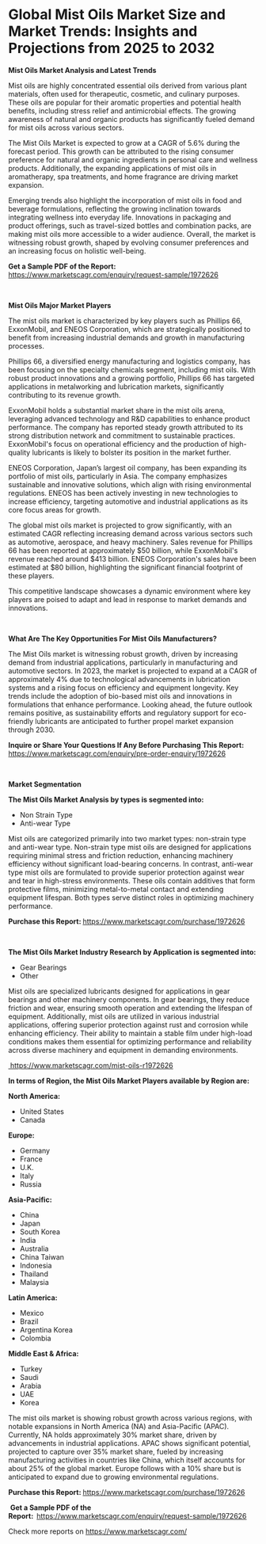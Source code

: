 <p><h1>Global Mist Oils Market Size and Market Trends: Insights and Projections from 2025 to 2032</h1></p><p><strong>Mist Oils Market Analysis and Latest Trends</strong></p>
<p><p>Mist oils are highly concentrated essential oils derived from various plant materials, often used for therapeutic, cosmetic, and culinary purposes. These oils are popular for their aromatic properties and potential health benefits, including stress relief and antimicrobial effects. The growing awareness of natural and organic products has significantly fueled demand for mist oils across various sectors.</p><p>The Mist Oils Market is expected to grow at a CAGR of 5.6% during the forecast period. This growth can be attributed to the rising consumer preference for natural and organic ingredients in personal care and wellness products. Additionally, the expanding applications of mist oils in aromatherapy, spa treatments, and home fragrance are driving market expansion. </p><p>Emerging trends also highlight the incorporation of mist oils in food and beverage formulations, reflecting the growing inclination towards integrating wellness into everyday life. Innovations in packaging and product offerings, such as travel-sized bottles and combination packs, are making mist oils more accessible to a wider audience. Overall, the market is witnessing robust growth, shaped by evolving consumer preferences and an increasing focus on holistic well-being.</p></p>
<p><strong>Get a Sample PDF of the Report:&nbsp;</strong> <a href="https://www.marketscagr.com/enquiry/request-sample/1972626?utm_campaign=2987&utm_medium=2&utm_source=Github&utm_content=ia&utm_term=01042025&utm_id=mist-oils">https://www.marketscagr.com/enquiry/request-sample/1972626</a></p>
<p>&nbsp;</p>
<p><strong>Mist Oils Major Market Players</strong></p>
<p><p>The mist oils market is characterized by key players such as Phillips 66, ExxonMobil, and ENEOS Corporation, which are strategically positioned to benefit from increasing industrial demands and growth in manufacturing processes.</p><p>Phillips 66, a diversified energy manufacturing and logistics company, has been focusing on the specialty chemicals segment, including mist oils. With robust product innovations and a growing portfolio, Phillips 66 has targeted applications in metalworking and lubrication markets, significantly contributing to its revenue growth.</p><p>ExxonMobil holds a substantial market share in the mist oils arena, leveraging advanced technology and R&D capabilities to enhance product performance. The company has reported steady growth attributed to its strong distribution network and commitment to sustainable practices. ExxonMobil's focus on operational efficiency and the production of high-quality lubricants is likely to bolster its position in the market further.</p><p>ENEOS Corporation, Japan’s largest oil company, has been expanding its portfolio of mist oils, particularly in Asia. The company emphasizes sustainable and innovative solutions, which align with rising environmental regulations. ENEOS has been actively investing in new technologies to increase efficiency, targeting automotive and industrial applications as its core focus areas for growth.</p><p>The global mist oils market is projected to grow significantly, with an estimated CAGR reflecting increasing demand across various sectors such as automotive, aerospace, and heavy machinery. Sales revenue for Phillips 66 has been reported at approximately $50 billion, while ExxonMobil's revenue reached around $413 billion. ENEOS Corporation's sales have been estimated at $80 billion, highlighting the significant financial footprint of these players.</p><p>This competitive landscape showcases a dynamic environment where key players are poised to adapt and lead in response to market demands and innovations.</p></p>
<p>&nbsp;</p>
<p><strong>What Are The Key Opportunities For Mist Oils Manufacturers?</strong></p>
<p><p>The Mist Oils market is witnessing robust growth, driven by increasing demand from industrial applications, particularly in manufacturing and automotive sectors. In 2023, the market is projected to expand at a CAGR of approximately 4% due to technological advancements in lubrication systems and a rising focus on efficiency and equipment longevity. Key trends include the adoption of bio-based mist oils and innovations in formulations that enhance performance. Looking ahead, the future outlook remains positive, as sustainability efforts and regulatory support for eco-friendly lubricants are anticipated to further propel market expansion through 2030.</p></p>
<p><strong>Inquire or Share Your Questions If Any Before Purchasing This Report:</strong> <a href="https://www.marketscagr.com/enquiry/pre-order-enquiry/1972626?utm_campaign=2987&utm_medium=2&utm_source=Github&utm_content=ia&utm_term=01042025&utm_id=mist-oils">https://www.marketscagr.com/enquiry/pre-order-enquiry/1972626</a></p>
<p>&nbsp;</p>
<p><strong>Market Segmentation</strong></p>
<p><strong>The Mist Oils Market Analysis by types is segmented into:</strong></p>
<p><ul><li>Non Strain Type</li><li>Anti-wear Type</li></ul></p>
<p><p>Mist oils are categorized primarily into two market types: non-strain type and anti-wear type. Non-strain type mist oils are designed for applications requiring minimal stress and friction reduction, enhancing machinery efficiency without significant load-bearing concerns. In contrast, anti-wear type mist oils are formulated to provide superior protection against wear and tear in high-stress environments. These oils contain additives that form protective films, minimizing metal-to-metal contact and extending equipment lifespan. Both types serve distinct roles in optimizing machinery performance.</p></p>
<p><strong>Purchase this Report:&nbsp;</strong><a href="https://www.marketscagr.com/purchase/1972626?utm_campaign=2987&utm_medium=2&utm_source=Github&utm_content=ia&utm_term=01042025&utm_id=mist-oils">https://www.marketscagr.com/purchase/1972626</a></p>
<p>&nbsp;</p>
<p><strong>The Mist Oils Market Industry Research by Application is segmented into:</strong></p>
<p><ul><li>Gear Bearings</li><li>Other</li></ul></p>
<p><p>Mist oils are specialized lubricants designed for applications in gear bearings and other machinery components. In gear bearings, they reduce friction and wear, ensuring smooth operation and extending the lifespan of equipment. Additionally, mist oils are utilized in various industrial applications, offering superior protection against rust and corrosion while enhancing efficiency. Their ability to maintain a stable film under high-load conditions makes them essential for optimizing performance and reliability across diverse machinery and equipment in demanding environments.</p></p>
<p><a href="https://www.marketscagr.com/mist-oils-r1972626?utm_campaign=2987&utm_medium=2&utm_source=Github&utm_content=ia&utm_term=01042025&utm_id=mist-oils">&nbsp;https://www.marketscagr.com/mist-oils-r1972626</a></p>
<p><strong>In terms of Region, the Mist Oils Market Players available by Region are:</strong></p>
<p>
    <p> <strong> North America: </strong>
        <ul>
            <li>United States</li>
            <li>Canada</li>
        </ul>
        </p> 
    <p> <strong> Europe: </strong>
        <ul>
            <li>Germany</li>
            <li>France</li>
            <li>U.K.</li>
            <li>Italy</li>
            <li>Russia</li>
        </ul>
        </p> 
    <p> <strong> Asia-Pacific: </strong>
        <ul>
            <li>China</li>
            <li>Japan</li>
            <li>South Korea</li>
            <li>India</li>
            <li>Australia</li>
            <li>China Taiwan</li>
            <li>Indonesia</li>
            <li>Thailand</li>
            <li>Malaysia</li>
        </ul>
        </p> 
    <p> <strong> Latin America: </strong>
        <ul>
            <li>Mexico</li>
            <li>Brazil</li>
            <li>Argentina Korea</li>
            <li>Colombia</li>
        </ul>
        </p> 
    <p> <strong> Middle East & Africa: </strong>
        <ul>
            <li>Turkey</li>
            <li>Saudi</li>
            <li>Arabia</li>
            <li>UAE</li>
            <li>Korea</li>
        </ul>
    </p>
    </p>
<p><p>The mist oils market is showing robust growth across various regions, with notable expansions in North America (NA) and Asia-Pacific (APAC). Currently, NA holds approximately 30% market share, driven by advancements in industrial applications. APAC shows significant potential, projected to capture over 35% market share, fueled by increasing manufacturing activities in countries like China, which itself accounts for about 25% of the global market. Europe follows with a 10% share but is anticipated to expand due to growing environmental regulations.</p></p>
<p><strong>Purchase this Report: </strong><a href="https://www.marketscagr.com/purchase/1972626?utm_campaign=2987&utm_medium=2&utm_source=Github&utm_content=ia&utm_term=01042025&utm_id=mist-oils">https://www.marketscagr.com/purchase/1972626</a></p>
<p>&nbsp;<strong>Get a Sample PDF of the Report:&nbsp;&nbsp;</strong><a href="https://www.marketscagr.com/enquiry/request-sample/1972626?utm_campaign=2987&utm_medium=2&utm_source=Github&utm_content=ia&utm_term=01042025&utm_id=mist-oils">https://www.marketscagr.com/enquiry/request-sample/1972626</a></p>
<p><strong></strong></p>
<p>Check more reports on <a href="https://www.marketscagr.com/?utm_campaign=2987&utm_medium=2&utm_source=Github&utm_content=ia&utm_term=01042025&utm_id=mist-oils">https://www.marketscagr.com/</a></p>